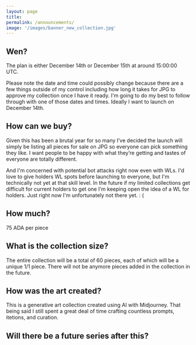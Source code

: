```yaml
---
layout: page
title:  
permalink: /announcements/
image: '/images/banner_new_collection.jpg'
---
```


## Wen?
The plan is either December 14th or December 15th at around 15:00:00 UTC. 

Please note the date and time could possibly change because there are a few things outside of my control including how long it takes for JPG to approve my collection once I have it ready. I'm going to do my best to follow through with one of those dates and times. Ideally I want to launch on December 14th. 

## How can we buy? 
Given this has been a brutal year for so many I’ve decided the launch will simply be listing all pieces for sale on JPG so everyone can pick something they like. I want people to be happy with what they’re getting and tastes of everyone are totally different.

And I'm concerned with potential bot attacks right now even with WLs. I'd love to give holders WL spots before launching to everyone, but I'm technically not yet at that skill level. In the future if my limited collections get difficult for current holders to get one I'm keeping open the idea of a WL for holders. Just right now I'm unfortunately not there yet. : (

## How much? 
75 ADA per piece

## What is the collection size?
The entire collection will be a total of 60 pieces, each of which will be a unique 1/1 piece. There will not be anymore pieces added in the collection in the future. 

## How was the art created?
This is a generative art collection created using AI with Midjourney. That being said I still spent a great deal of time crafting countless prompts, itetions, and curation. 

## Will there be a future series after this? 
